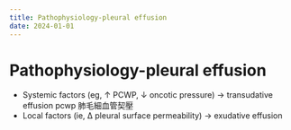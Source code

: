 ```yaml
---
title: Pathophysiology-pleural effusion
date: 2024-01-01
---
```


# Pathophysiology-pleural effusion

- Systemic factors (eg, ↑ PCWP, ↓ oncotic pressure) → transudative effusion
  pcwp 肺毛細血管契壓
- Local factors (ie, Δ pleural surface permeability) → exudative effusion
